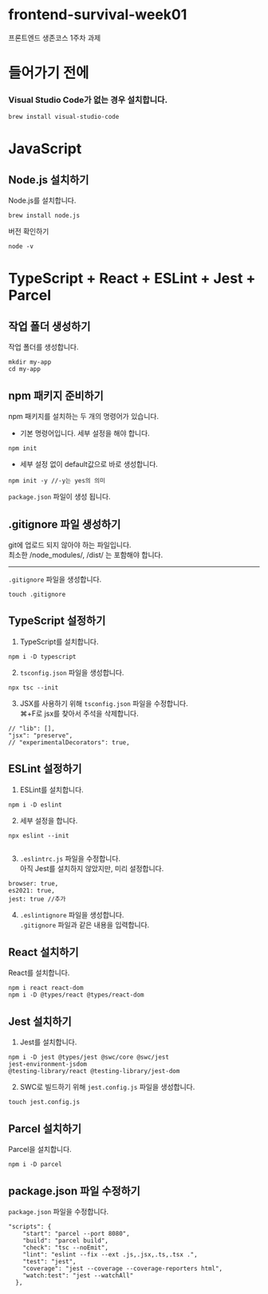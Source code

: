 # frontend-survival-week01

프론트엔드 생존코스 1주차 과제



# 들어가기 전에
### Visual Studio Code가 없는 경우 설치합니다.
```
brew install visual-studio-code
```


# JavaScript
## Node.js 설치하기
Node.js를 설치합니다.
```
brew install node.js
```
버전 확인하기
```
node -v
```


# TypeScript + React + ESLint + Jest + Parcel
## 작업 폴더 생성하기
작업 폴더를 생성합니다.
```
mkdir my-app
cd my-app
```


## npm 패키지 준비하기  
npm 패키지를 설치하는 두 개의 명령어가 있습니다.
* 기본 명령어입니다. 세부 설정을 해야 합니다.
```
npm init
```
* 세부 설정 없이 default값으로 바로 생성합니다.
```
npm init -y //-y는 yes의 의미
```
`package.json` 파일이 생성 됩니다.


## .gitignore 파일 생성하기
git에 업로드 되지 않아야 하는 파일입니다.  
최소한 /node_modules/, /dist/ 는 포함해야 합니다.  
***
`.gitignore` 파일을 생성합니다.
```
touch .gitignore
```


## TypeScript 설정하기
1. TypeScript를 설치합니다.
```
npm i -D typescript
```

2. `tsconfig.json` 파일을 생성합니다.
```
npx tsc --init
```

3. JSX를 사용하기 위해 `tsconfig.json` 파일을 수정합니다.  
⌘+F로 jsx를 찾아서 주석을 삭제합니다.
```
// "lib": [],
"jsx": "preserve",
// "experimentalDecorators": true,
```


## ESLint 설정하기
1. ESLint를 설치합니다.
```
npm i -D eslint
```

2. 세부 설정을 합니다.
```
npx eslint --init
```
```
```

3. `.eslintrc.js` 파일을 수정합니다.  
아직 Jest를 설치하지 않았지만, 미리 설정합니다.
```
browser: true,
es2021: true,
jest: true //추가
```

4. `.eslintignore` 파일을 생성합니다.  
`.gitignore` 파일과 같은 내용을 입력합니다.


## React 설치하기
React를 설치합니다.
```
npm i react react-dom
npm i -D @types/react @types/react-dom
```


## Jest 설치하기
1. Jest를 설치합니다.
```
npm i -D jest @types/jest @swc/core @swc/jest
jest-environment-jsdom
@testing-library/react @testing-library/jest-dom
```

2. SWC로 빌드하기 위해 `jest.config.js` 파일을 생성합니다.
```
touch jest.config.js
```


## Parcel 설치하기
Parcel을 설치합니다.
```
npm i -D parcel
```


## package.json 파일 수정하기
`package.json` 파일을 수정합니다.
```
"scripts": {
    "start": "parcel --port 8080",
    "build": "parcel build",
    "check": "tsc --noEmit",
    "lint": "eslint --fix --ext .js,.jsx,.ts,.tsx .",
    "test": "jest",
    "coverage": "jest --coverage --coverage-reporters html",
    "watch:test": "jest --watchAll"
  },
```
